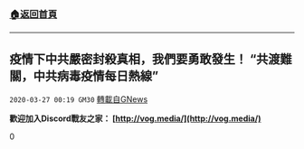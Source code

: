 ###  [:house:返回首頁](https://github.com/ourhimalayas/txt)
---

## 疫情下中共嚴密封殺真相，我們要勇敢發生！ “共渡難關，中共病毒疫情每日熱線”
`2020-03-27 00:19 GM30` [轉載自GNews](https://gnews.org/zh-hant/153966/)

**歡迎加入Discord戰友之家： [http://vog.media/](http://vog.media/)**

0
